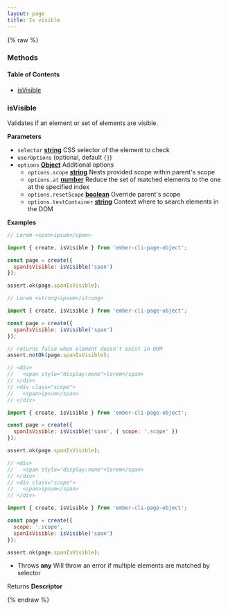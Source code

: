 ```yaml
---
layout: page
title: Is visible
---
```


{% raw %}
### Methods


<!-- Generated by documentation.js. Update this documentation by updating the source code. -->

#### Table of Contents

-   [isVisible][1]

### isVisible

Validates if an element or set of elements are visible.

**Parameters**

-   `selector` **[string][2]** CSS selector of the element to check
-   `userOptions`   (optional, default `{}`)
-   `options` **[Object][3]** Additional options
    -   `options.scope` **[string][2]** Nests provided scope within parent's scope
    -   `options.at` **[number][4]** Reduce the set of matched elements to the one at the specified index
    -   `options.resetScope` **[boolean][5]** Override parent's scope
    -   `options.testContainer` **[string][2]** Context where to search elements in the DOM

**Examples**

```javascript
// Lorem <span>ipsum</span>

import { create, isVisible } from 'ember-cli-page-object';

const page = create({
  spanIsVisible: isVisible('span')
});

assert.ok(page.spanIsVisible);
```

```javascript
// Lorem <strong>ipsum</strong>

import { create, isVisible } from 'ember-cli-page-object';

const page = create({
  spanIsVisible: isVisible('span')
});

// returns false when element doesn't exist in DOM
assert.notOk(page.spanIsVisible);
```

```javascript
// <div>
//   <span style="display:none">lorem</span>
// </div>
// <div class="scope">
//   <span>ipsum</span>
// </div>

import { create, isVisible } from 'ember-cli-page-object';

const page = create({
  spanIsVisible: isVisible('span', { scope: '.scope' })
});

assert.ok(page.spanIsVisible);
```

```javascript
// <div>
//   <span style="display:none">lorem</span>
// </div>
// <div class="scope">
//   <span>ipsum</span>
// </div>

import { create, isVisible } from 'ember-cli-page-object';

const page = create({
  scope: '.scope',
  spanIsVisible: isVisible('span')
});

assert.ok(page.spanIsVisible);
```

-   Throws **any** Will throw an error if multiple elements are matched by selector

Returns **Descriptor** 

[1]: #isvisible

[2]: https://developer.mozilla.org/docs/Web/JavaScript/Reference/Global_Objects/String

[3]: https://developer.mozilla.org/docs/Web/JavaScript/Reference/Global_Objects/Object

[4]: https://developer.mozilla.org/docs/Web/JavaScript/Reference/Global_Objects/Number

[5]: https://developer.mozilla.org/docs/Web/JavaScript/Reference/Global_Objects/Boolean
{% endraw %}